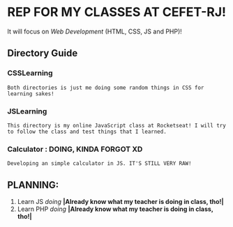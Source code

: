 # REP FOR MY CLASSES AT CEFET-RJ!

It will focus on *Web Development* (HTML, CSS, JS and PHP)! 



## Directory Guide


### CSSLearning
	Both directories is just me doing some random things in CSS for learning sakes!


### JSLearning
	This directory is my online JavaScript class at Rocketseat! I will try to follow the class and test things that I learned. 

	
### Calculator : **DOING, KINDA FORGOT XD**
	Developing an simple calculator in JS. IT'S STILL VERY RAW!



## PLANNING:

1. Learn JS *doing* **|Already know what my teacher is doing in class, tho!|**  
2. Learn PHP *doing* **|Already know what my teacher is doing in class, tho!|** 

  


